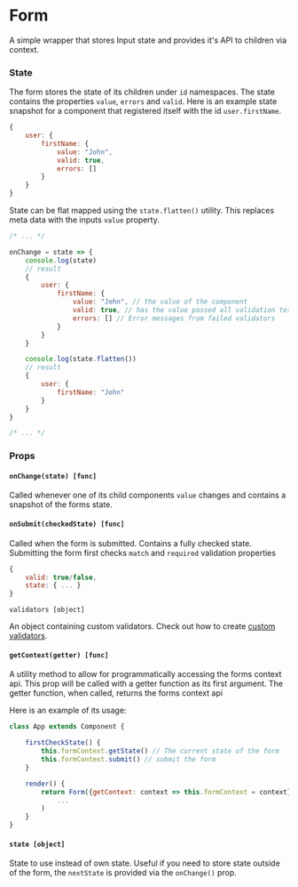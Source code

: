 # Form

A simple wrapper that stores Input state and provides it's API to children via context.

### State

The form stores the state of its children under `id` namespaces. The state contains the properties `value`, `errors` and `valid`. Here is an example state snapshot for a component
that registered itself with the id `user.firstName`.
```javascript
{
    user: {
        firstName: {
            value: "John",
            valid: true,
            errors: []
        }
    }
}
```

State can be flat mapped using the `state.flatten()` utility. This replaces meta data with the inputs `value` property.
```javascript
/* ... */

onChange = state => {
    console.log(state)
    // result
    {
        user: {
            firstName: {
                value: "John", // the value of the component
                valid: true, // has the value passed all validation tests
                errors: [] // Error messages from failed validators
            }
        }
    }

    console.log(state.flatten())
    // result
    {
        user: {
            firstName: "John"
        }
    }
}

/* ... */
```

### Props

#### `onChange(state) [func]`

Called whenever one of its child components `value` changes and contains a snapshot of the forms state.

#### `onSubmit(checkedState) [func]`

Called when the form is submitted. Contains a fully checked state. Submitting the form first checks `match` and `required` validation properties

```javascript
{
    valid: true/false,
    state: { ... }
}
```

`validators [object]`

An object containing custom validators. Check out how to create [custom validators](Validators.md).

#### `getContext(getter) [func]`

A utility method to allow for programmatically accessing the forms context api. This prop will be called with a getter function as its first argument. The getter function, when called,
returns the forms context api

Here is an example of its usage:
```javascript
class App extends Component {

    firstCheckState() {
        this.formContext.getState() // The current state of the form
        this.formContext.submit() // submit the form
    }

    render() {
        return Form({getContext: context => this.formContext = context},
            ...
        )
    }
}
```

#### `state [object]`

State to use instead of own state. Useful if you need to store state outside of the form, the `nextState` is provided via the `onChange()` prop.